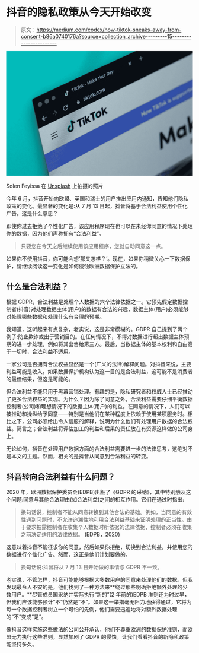 # 抖音的隐私政策从今天开始改变

> 原文：<https://medium.com/codex/how-tiktok-sneaks-away-from-consent-b86a0740176a?source=collection_archive---------15----------------------->

![](img/4c07f933736c4f3dd2a0ebf9e1e77dc6.png)

Solen Feyissa 在 [Unsplash](https://unsplash.com?utm_source=medium&utm_medium=referral) 上拍摄的照片

今年 6 月，抖音开始向欧盟、英国和瑞士的用户推出应用内通知，告知他们隐私政策的变化。最显著的变化是:从 7 月 13 日起，抖音将基于合法利益使用个性化广告。这是什么意思？

即使你过去拒绝了个性化广告，该应用程序现在也可以在未经你同意的情况下处理你的数据，因为他们声称拥有“合法利益”。

> 只要您在今天之后继续使用该应用程序，您就自动同意这一点。

如果你不使用抖音，你可能会想‘那又怎样？’。现在，如果你稍微关心一下数据保护，请继续阅读这一变化是如何侵蚀欧洲数据保护立法的。

## 什么是合法利益？

根据 GDPR，合法利益是处理个人数据的六个法律依据之一。它预先假定数据控制者(抖音)对处理数据主体(用户)的数据有合法的兴趣，数据主体(用户)必须能够对处理哪些数据和处理什么有合理的预期。

我知道，这听起来有点复杂，老实说，这是非常模糊的。GDPR 自己提到了两个例子:防止欺诈或出于营销目的。在任何情况下，不得对数据进行超出数据主体预期的进一步处理，例如将其出售给第三方。最后，当数据主体的基本权利和自由高于一切时，合法利益不适用。

一家公司是否拥有合法权益显然是一个(广义的法律)解释问题。对抖音来说，主要利益可能是收入。如果数据保护机构认为这一目的是合法利益，这可能不是消费者的最佳结果，但这是可能的。

但合法利益不能只用于黑幕营销处理。有趣的是，隐私研究者和权威人士已经推动了更多合法权益的实现。为什么？因为除了同意之外，合法利益需要仔细平衡数据控制者(公司)和理想情况下的数据主体(用户)的利益。在同意的情况下，人们可以被推动和操纵给予同意——特别是当他们在某种程度上依赖于使用某项服务时。相比之下，公司必须给出令人信服的解释，说明为什么他们有处理用户数据的合法权益。简言之；合法利益将评估加工的利益和后果的责任放在有资源这样做的公司身上。

无论如何，抖音在处理用户数据方面的合法利益需要进一步的法律思考，这绝对不是本文的主题。然而，相关的是抖音从同意到合法利益的转变。

## 抖音转向合法利益有什么问题？

2020 年，欧洲数据保护委员会(EDPB)出版了《GDPR 的采纳》，其中特别触及这个问题:同意与其他合法理由(如合法利益)之间的相互作用。它们在通过时指出:

> 换句话说，控制者不能从同意转换到其他合法的基础。例如，当同意的有效性遇到问题时，不允许追溯性地利用合法利益基础来证明处理的正当性。由于要求披露控制者在收集个人数据时所依据的法律依据，控制者必须在收集之前决定适用的法律依据。 [(EDPB，2020)](https://edpb.europa.eu/sites/default/files/files/file1/edpb_guidelines_202005_consent_en.pdf)

这意味着抖音不能征求你的同意，然后如果你拒绝，切换到合法利益，并使用您的数据进行个性化广告。然而，这正是他们计划要做的。

> 换句话说:抖音将从 7 月 13 日开始做的事情与 GDPR 不一致。

老实说，不管怎样，抖音可能能够根据大多数用户的同意来处理他们的数据。但我发现最令人不安的是，他们找到了一种方法来**绕过那些明确拒绝额外处理的少数用户。**尽管成员国采纳并实际执行“新的”(2 年前的)EDPB 准则还为时过早，但我们应该能够预计“不”仍然是“不”。如果这一举措毫无阻力地获得通过，它将为每一个数据控制者树立一个可怕的先例，他们需要迅速地将对额外数据处理的“不”变成“是”。

像抖音这样实施这些做法的公司公开承认，他们不尊重欧洲的数据保护准则，而欧盟无力执行这些准则，显然加剧了 GDPR 的侵蚀。让我们看看抖音的新隐私政策能坚持多久。